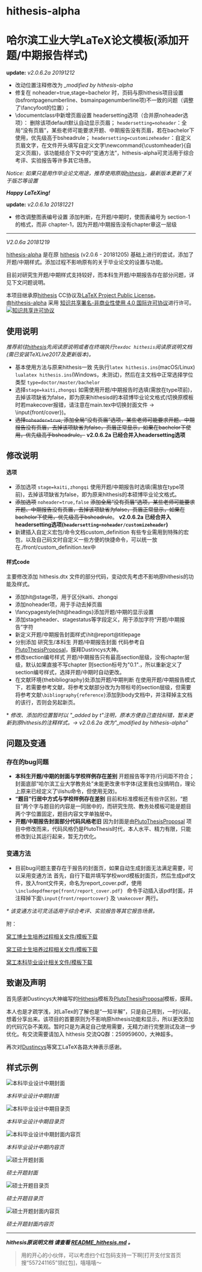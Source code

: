 # hithesis-alpha
# 哈尔滨工业大学LaTeX论文模板(添加开题/中期报告样式)

**update:**
*v2.0.6.2a 20191212*
- 改动位置注释修改为 *_modified by hithesis-alpha*
- 修复在 noheader=true,stage=bachelor 时，页码与原hithesis项目设置(bsfrontpagenumberline、bsmainpagenumberline项)不一致的问题（调整了\fancyfoot的位置）；
- \documentclass中新增页眉设置 headersetting选项（合并原noheader选项）：
删除该项default默认自动显示页眉；
`headersetting=noheader`：全局“没有页眉”，某些老师可能要求开题、中期报告没有页眉，若在bachelor下使用，优先级高于bsheadrule；
`headersetting=customizeheader`：自定义页眉文字，在文件开头填写自定义文字\newcommand{\customheader}{自定义页眉}，该功能结合下文中的“变通方法”，hithesis-alpha可灵活用于综合考评、实验报告等许多其它场景。

*Notice: 如果只是用作毕业论文用途，推荐使用原版[hithesis](https://github.com/dustincys/hithesis)，最新版本更新了关于版芯等设置*

***Happy LaTeXing!***

**update:**
*v2.0.6.1a 20181221*

- 修改调整图表编号设置
添加判断，在开题/中期时，使图表编号为 section-1 的格式，而非 chapter-1，因为开题/中期报告没有chapter章这一层级

---

*V2.0.6a 20181219*

[hithesis-alpha](https://github.com/regulust/hithesis-alpha) 是在原 [hithesis](https://github.com/dustincys/hithesis) (v2.0.6 - 20181205) 基础上进行的尝试，添加了开题/中期样式。添加过程不影响原有的关于毕业论文的设置与功能。

目前对研究生开题/中期样式支持较好，而本科生开题/中期报告存在部分问题，详见下文问题说明。

本项目继承原[hithesis](https://github.com/dustincys/hithesis) CC协议及[LaTeX Project Public License](https://www.latex-project.org/lppl/)。<br />由[hithesis-alpha](https://github.com/Regulust/hithesis-alpha) 采用 <a rel="license" href="http://creativecommons.org/licenses/by-nc/4.0/">知识共享署名-非商业性使用 4.0 国际许可协议</a>进行许可。
<a rel="license" href="http://creativecommons.org/licenses/by-nc/4.0/"><img alt="知识共享许可协议" style="border-width:0" src="https://i.creativecommons.org/l/by-nc/4.0/80x15.png" /></a>

## 使用说明
*推荐前往[hithesis](https://github.com/dustincys/hithesis)先阅读原说明或者在终端执行```texdoc hithesis```阅读原说明文档(需已安装TeXLive2017及更新版本)。*
- 基本使用方法与原来hithesis一致
先执行```latex hithesis.ins```(macOS/Linux) ```lualatex hithesis.ins```(Windows，未测试)，然后在主文档中正常选择学位类型 ```type=doctor/master/bachelor```
- 选择```stage=kaiti,zhongqi```
如需使用开题/中期报告时选填(需放在type项前)，去掉该项缺省为false，即为原来hithesisd的本硕博毕业论文格式(切换原模板时若makecover报错，请注意在main.tex中切换封面文件 -> \input{front/cover})。
- ~~选择```noheader=true```,
添加全局“没有页眉”选项，某些老师可能要求开题、中期报告没有页眉，去掉该项缺省为false，页眉正常显示，如果在bachelor下使用，优先级高于bsheadrule。~~ **v2.0.6.2a 已经合并入headersetting选项**

## 修改说明
#### 选项
- 添加选项 ```stage=kaiti,zhongqi```
使用开题/中期报告时选填(需放在type项前)，去掉该项缺省为false，即为原来hithesis的本硕博毕业论文格式。
- ~~添加选项~~  ```noheader=true,false```
 ~~添加全局“没有页眉”选项，某些老师可能要求开题、中期报告没有页眉，去掉该项缺省为false，页眉正常显示，如果在bachelor下使用，优先级高于bsheadrule~~。   **v2.0.6.2a 已经合并入headersetting选项(`headersetting=noheader/customizeheader`)**
- 新建插入自定义宏包/命令文档custom_definition
有些专业需用到特殊的宏包，以及自己码文时自定义一些方便的快捷命令，可以统一放在./front/custom_definition.tex中

#### 样式code
主要修改添加 hithesis.dtx 文件的部分代码，变动优先考虑不影响原hithesis的功能及样式。
- 添加hit@stage项，用于区分kaiti、zhongqi
- 添加noheader项，用于手动去掉页眉
- \fancypagestyle{hit@headings}添加开题/中期的显示设置
- 添加stageheader、stagestatus等字段定义，用于添加字符“开题/中期报告”字符
- 新定义开题/中期报告封面样式\hit@report@titlepage
- 分别添加 研究生/本科生 开题/中期报告封面
代码参考自[PlutoThesisProposal](https://github.com/dustincys/PlutoThesisProposal)，膜拜Dustincys大神。
- 修改section编号样式
开题/中期报告只有最高section层级，没有chapter层级，默认如果直接不写chapter 则section标号为"0.1".，所以重新定义了section编号样式，选择开题/中期时自动更改。
- 在文献环境{thebibliography}处添加开题/中期判断
在使用开题/中期报告模式下，若需要参考文献，将参考文献部分改为为带标号的section层级，但需要将参考文献```\bibliography{reference}```添加到body文档中，并注释掉主文档的该行，否则会另起新页。

\* *修改、添加的位置暂时以 "_added by t"注明，原本方便自己查找纠错，暂未更新到原hithesis的注释样式。-> v2.0.6.2a 改为"_modified by hithesis-alpha"*


## 问题及变通
### 存在的bug问题
- **本科生开题/中期的封面与学校样例存在差别**
开题报告等字符/行间距不符合；封面底部“哈尔滨工业大学教务处”未能更改隶书字体(这里我也没搞明白，理论上原来已经定义了\lishu命令，但使用无效)。
- **“题目”行居中方式与学校样例存在差别**
目前和标准模板还有些许区别，“题目”两个字与题目的内容是一同居中的，而研究生院、教务处模板可能是题目两个字位置固定，题目内容文字单独居中。
- **开题/中期报告封面部分代码风格老旧**
因为封面是由[PlutoThesisProposal](https://github.com/dustincys/PlutoThesisProposal) 项目中修改而来，代码风格仍是PlutoThesis时代，本人水平、精力有限，只能修改到让其运行起来，暂无力优化。

### 变通方法
- 目前bug问题主要存在于报告的封面页，如果自动生成封面无法满足需要，可以采用变通方法
首先，自行下载并填写学校word模板封面页，然后生成pdf文件，放入front文件夹，命名为report_cover.pdf，使用
```\includepdfmerge{front/report_cover.pdf}	``` 命令手动插入该pdf封面，并注释掉下面```\input{front/reportcover}```  及 ```\makecover``` 两行。

*\* 该变通方法可灵活适用于综合考评、实验报告等其它报告场景。*

附：

[窝工博士生培养过程相关文件/模板下载](http://hitgs.hit.edu.cn/e0/a8/c3416a123048/page.psp)

[窝工硕士生培养过程相关文件/模板下载](http://hitgs.hit.edu.cn/e0/b2/c3359a123058/page.psp)

[窝工本科毕业设计相关文件/模板下载](http://jwc.hit.edu.cn/2566/list.htm)

## 致谢及声明
首先感谢Dustincys大神编写的[Hithesis](https://github.com/dustincys/hithesis)模板及[PlutoThesisProposal](https://github.com/dustincys/PlutoThesisProposal)模板，膜拜。

本人也是才疏学浅，对LaTex的了解也是“一知半解”，只是自己用到，一时兴起，想着分享出来。该项目的首要原则为不影响原hithesis功能和显示，所以更改添加的代码冗杂不美观。暂时只是为满足自己使用需要，无精力进行完整测试及进一步优化。有交流需要请加入 hithesis 交流QQ群：259959600，大神超多。

再次对[Dustincys](https://github.com/dustincys)等窝工LaTeX各路大神表示感谢。

## 样式示例

![本科毕业设计中期封面](https://res.cloudinary.com/regulus/image/upload/c_scale,q_99,w_600/v1545221844/Github/templete_bachelor_zhongqi_0.jpg)

*本科毕业设计中期封面*

![本科毕业设计中期目录页](https://res.cloudinary.com/regulus/image/upload/c_scale,q_99,w_600/v1545221846/Github/templete_bachelor_zhongqi_1.jpg)

*本科毕业设计中期目录页*

![本科毕业设计中期封面内容页](https://res.cloudinary.com/regulus/image/upload/c_scale,q_99,w_600/v1545402059/Github/templete_bachelor_zhongqi_2.jpg)

*本科毕业设计中期内容页*

![硕士开题封面](https://res.cloudinary.com/regulus/image/upload/c_scale,q_99,w_600/v1545221838/Github/templete_master_kaiti_0.jpg)

*硕士开题封面*

![硕士开题目录页](https://res.cloudinary.com/regulus/image/upload/c_scale,q_99,w_600/v1545221847/Github/templete_master_kaiti_1.jpg)

*硕士开题目录页*

![硕士开题封面内容页](https://res.cloudinary.com/regulus/image/upload/c_scale,q_99,w_600/v1545402067/Github/templete_master_kaiti_2.jpg)

*硕士开题封面内容页*

---
 ***hithesis原说明文档 请查看 [README_hithesis.md](https://github.com/dustincys/hithesis) 。***

 >用的开心的小伙伴，可以考虑扫个红包码支持一下啊[打开支付宝首页搜“557241165”领红包]，嘻嘻嘻～
